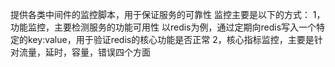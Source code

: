 提供各类中间件的监控脚本，用于保证服务的可靠性
监控主要是以下的方式：
1，功能监控，主要检测服务的功能可用性
    以redis为例，通过定期向redis写入一个特定的key:value，用于验证redis的核心功能是否正常
2，核心指标监控，主要是针对流量，延时，容量，错误四个方面
